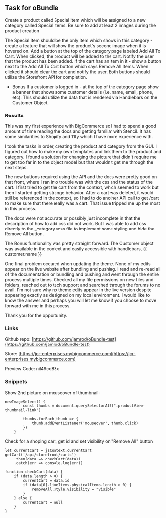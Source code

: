 ## Task for oBundle

Create a product called Special Item which will be assigned to a new category called Special Items. Be sure to add at least 2 images during the product creation

The Special Item should be the only item which shows in this category - create a feature that will show the product's second image when it is hovered on.
Add a button at the top of the category page labeled Add All To Cart. When clicked, the product will be added to the cart. Notify the user that the product has been added.
If the cart has an item in it - show a button next to the Add All To Cart button which says Remove All Items. When clicked it should clear the cart and notify the user.
Both buttons should utilize the Storefront API for completion.

- Bonus
  If a customer is logged in - at the top of the category page show a banner that shows some customer details (i.e. name, email, phone, etc). This should utilize the data that is rendered via Handlebars on the Customer Object.

### Results

This was my first experience with BigCommerce so I had to spend a good amount of time reading the docs and getting familiar with Stencil. It has some similarities to Shopify and 11ty which I have more experience with.

I took the tasks in order, creating the product and category from the GUI. I figured out how to make my own templates and link them to the product and category. I found a solution for changing the picture that didn't require me to get too far in to the object model but that wouldn't get me through the next steps.

The new buttons required using the API and the docs were pretty good on that front, where I ran into trouble was with the css and the status of the cart. I first tried to get the cart from the context, which seemed to work but then I started getting strange behavior. After a cart was deleted, it would still be referenced in the context, so I had to do another API call to get /cart to make sure that there really was a cart. That issue tripped me up the most in this process.

The docs were not accurate or possibly just incomplete in that the description of how to add css did not work. But I was able to add css directly to the \_category.scss file to implement some styling and hide the Remove All button.

The Bonus funtionality was pretty straight forward. The Customer object was available in the context and easily accessible with handlebars, {{ customer.name }}

One final problem occured when updating the theme. None of my edits appear on the live website after bundling and pushing. I read and re-read all of the documentation on bundling and pushing and went through the entire process multiple times. Checked all my file permissions on new files and folders, reached out to tech support and searched through the forums to no avail. I'm not sure why no theme edits appear in the live version despite appearing exactly as designed on my local environment. I would like to know the answer and perhaps you will let me know if you choose to move forward with me in this process.

Thank you for the opportunity.

### Links

Github repo: [https://github.com/jamrod/oBundle-test](https://github.com/jamrod/oBundle-test)

Store: [https://jcr-enterprises.mybigcommerce.com](https://jcr-enterprises.mybigcommerce.com)

Preview Code: nil49cd83x

### Snippets

Show 2nd picture on mouseover of thumbnail-

```
newImageSelect() {
        const thumbs = document.querySelectorAll(".productView-thumbnail-link")

        thumbs.forEach(thumb => {
            thumb.addEventListener('mouseover', thumb.click)
        })
    }
```

Check for a shoping cart, get id and set visibility on "Remove All" button

```
let currentCart = jsContext.currentCart
getCart('/api/storefront/carts')
    .then(data => checkCart(data))
    .catch(err => console.log(err))

function checkCart(data) {
    if (data.length > 0) {
        currentCart = data.id
        if (data[0].lineItems.physicalItems.length > 0) {
            removeAll.style.visibility = "visible"
        }
    } else {
        currentCart = null
    }
}
```
